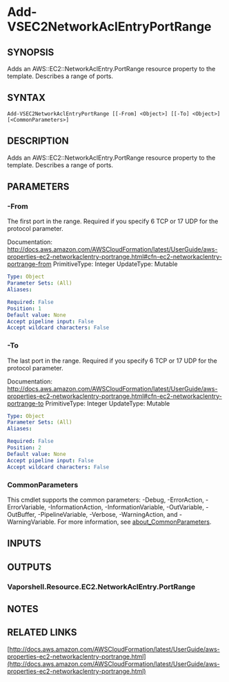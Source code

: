 # Add-VSEC2NetworkAclEntryPortRange

## SYNOPSIS
Adds an AWS::EC2::NetworkAclEntry.PortRange resource property to the template.
Describes a range of ports.

## SYNTAX

```
Add-VSEC2NetworkAclEntryPortRange [[-From] <Object>] [[-To] <Object>] [<CommonParameters>]
```

## DESCRIPTION
Adds an AWS::EC2::NetworkAclEntry.PortRange resource property to the template.
Describes a range of ports.

## PARAMETERS

### -From
The first port in the range.
Required if you specify 6 TCP or 17 UDP for the protocol parameter.

Documentation: http://docs.aws.amazon.com/AWSCloudFormation/latest/UserGuide/aws-properties-ec2-networkaclentry-portrange.html#cfn-ec2-networkaclentry-portrange-from
PrimitiveType: Integer
UpdateType: Mutable

```yaml
Type: Object
Parameter Sets: (All)
Aliases:

Required: False
Position: 1
Default value: None
Accept pipeline input: False
Accept wildcard characters: False
```

### -To
The last port in the range.
Required if you specify 6 TCP or 17 UDP for the protocol parameter.

Documentation: http://docs.aws.amazon.com/AWSCloudFormation/latest/UserGuide/aws-properties-ec2-networkaclentry-portrange.html#cfn-ec2-networkaclentry-portrange-to
PrimitiveType: Integer
UpdateType: Mutable

```yaml
Type: Object
Parameter Sets: (All)
Aliases:

Required: False
Position: 2
Default value: None
Accept pipeline input: False
Accept wildcard characters: False
```

### CommonParameters
This cmdlet supports the common parameters: -Debug, -ErrorAction, -ErrorVariable, -InformationAction, -InformationVariable, -OutVariable, -OutBuffer, -PipelineVariable, -Verbose, -WarningAction, and -WarningVariable. For more information, see [about_CommonParameters](http://go.microsoft.com/fwlink/?LinkID=113216).

## INPUTS

## OUTPUTS

### Vaporshell.Resource.EC2.NetworkAclEntry.PortRange
## NOTES

## RELATED LINKS

[http://docs.aws.amazon.com/AWSCloudFormation/latest/UserGuide/aws-properties-ec2-networkaclentry-portrange.html](http://docs.aws.amazon.com/AWSCloudFormation/latest/UserGuide/aws-properties-ec2-networkaclentry-portrange.html)

